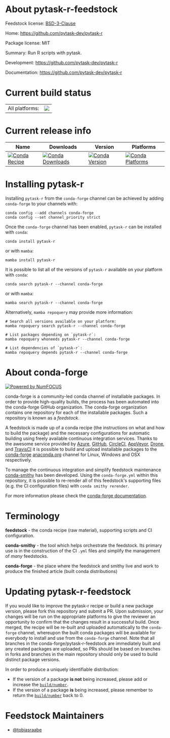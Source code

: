 About pytask-r-feedstock
========================

Feedstock license: [BSD-3-Clause](https://github.com/conda-forge/pytask-r-feedstock/blob/main/LICENSE.txt)

Home: https://github.com/pytask-dev/pytask-r

Package license: MIT

Summary: Run R scripts with pytask.

Development: https://github.com/pytask-dev/pytask-r

Documentation: https://github.com/pytask-dev/pytask-r

Current build status
====================


<table><tr><td>All platforms:</td>
    <td>
      <a href="https://dev.azure.com/conda-forge/feedstock-builds/_build/latest?definitionId=12124&branchName=main">
        <img src="https://dev.azure.com/conda-forge/feedstock-builds/_apis/build/status/pytask-r-feedstock?branchName=main">
      </a>
    </td>
  </tr>
</table>

Current release info
====================

| Name | Downloads | Version | Platforms |
| --- | --- | --- | --- |
| [![Conda Recipe](https://img.shields.io/badge/recipe-pytask--r-green.svg)](https://anaconda.org/conda-forge/pytask-r) | [![Conda Downloads](https://img.shields.io/conda/dn/conda-forge/pytask-r.svg)](https://anaconda.org/conda-forge/pytask-r) | [![Conda Version](https://img.shields.io/conda/vn/conda-forge/pytask-r.svg)](https://anaconda.org/conda-forge/pytask-r) | [![Conda Platforms](https://img.shields.io/conda/pn/conda-forge/pytask-r.svg)](https://anaconda.org/conda-forge/pytask-r) |

Installing pytask-r
===================

Installing `pytask-r` from the `conda-forge` channel can be achieved by adding `conda-forge` to your channels with:

```
conda config --add channels conda-forge
conda config --set channel_priority strict
```

Once the `conda-forge` channel has been enabled, `pytask-r` can be installed with `conda`:

```
conda install pytask-r
```

or with `mamba`:

```
mamba install pytask-r
```

It is possible to list all of the versions of `pytask-r` available on your platform with `conda`:

```
conda search pytask-r --channel conda-forge
```

or with `mamba`:

```
mamba search pytask-r --channel conda-forge
```

Alternatively, `mamba repoquery` may provide more information:

```
# Search all versions available on your platform:
mamba repoquery search pytask-r --channel conda-forge

# List packages depending on `pytask-r`:
mamba repoquery whoneeds pytask-r --channel conda-forge

# List dependencies of `pytask-r`:
mamba repoquery depends pytask-r --channel conda-forge
```


About conda-forge
=================

[![Powered by
NumFOCUS](https://img.shields.io/badge/powered%20by-NumFOCUS-orange.svg?style=flat&colorA=E1523D&colorB=007D8A)](https://numfocus.org)

conda-forge is a community-led conda channel of installable packages.
In order to provide high-quality builds, the process has been automated into the
conda-forge GitHub organization. The conda-forge organization contains one repository
for each of the installable packages. Such a repository is known as a *feedstock*.

A feedstock is made up of a conda recipe (the instructions on what and how to build
the package) and the necessary configurations for automatic building using freely
available continuous integration services. Thanks to the awesome service provided by
[Azure](https://azure.microsoft.com/en-us/services/devops/), [GitHub](https://github.com/),
[CircleCI](https://circleci.com/), [AppVeyor](https://www.appveyor.com/),
[Drone](https://cloud.drone.io/welcome), and [TravisCI](https://travis-ci.com/)
it is possible to build and upload installable packages to the
[conda-forge](https://anaconda.org/conda-forge) [anaconda.org](https://anaconda.org/)
channel for Linux, Windows and OSX respectively.

To manage the continuous integration and simplify feedstock maintenance
[conda-smithy](https://github.com/conda-forge/conda-smithy) has been developed.
Using the ``conda-forge.yml`` within this repository, it is possible to re-render all of
this feedstock's supporting files (e.g. the CI configuration files) with ``conda smithy rerender``.

For more information please check the [conda-forge documentation](https://conda-forge.org/docs/).

Terminology
===========

**feedstock** - the conda recipe (raw material), supporting scripts and CI configuration.

**conda-smithy** - the tool which helps orchestrate the feedstock.
                   Its primary use is in the construction of the CI ``.yml`` files
                   and simplify the management of *many* feedstocks.

**conda-forge** - the place where the feedstock and smithy live and work to
                  produce the finished article (built conda distributions)


Updating pytask-r-feedstock
===========================

If you would like to improve the pytask-r recipe or build a new
package version, please fork this repository and submit a PR. Upon submission,
your changes will be run on the appropriate platforms to give the reviewer an
opportunity to confirm that the changes result in a successful build. Once
merged, the recipe will be re-built and uploaded automatically to the
`conda-forge` channel, whereupon the built conda packages will be available for
everybody to install and use from the `conda-forge` channel.
Note that all branches in the conda-forge/pytask-r-feedstock are
immediately built and any created packages are uploaded, so PRs should be based
on branches in forks and branches in the main repository should only be used to
build distinct package versions.

In order to produce a uniquely identifiable distribution:
 * If the version of a package **is not** being increased, please add or increase
   the [``build/number``](https://docs.conda.io/projects/conda-build/en/latest/resources/define-metadata.html#build-number-and-string).
 * If the version of a package **is** being increased, please remember to return
   the [``build/number``](https://docs.conda.io/projects/conda-build/en/latest/resources/define-metadata.html#build-number-and-string)
   back to 0.

Feedstock Maintainers
=====================

* [@tobiasraabe](https://github.com/tobiasraabe/)

